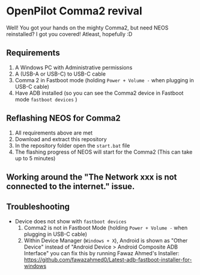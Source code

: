 OpenPilot Comma2 revival
======

Well! You got your hands on the mighty Comma2, but need NEOS reinstalled?
I got you covered! Atleast, hopefully :D

Requirements
------
1. A Windows PC with Administrative permissions
2. A (USB-A or USB-C) to USB-C cable
2. Comma 2 in Fastboot mode (holding `Power + Volume -` when plugging in USB-C cable)
3. Have ADB installed (so you can see the Comma2 device in Fastboot mode `fastboot devices` )


Reflashing NEOS for Comma2
------
1. All requirements above are met
2. Download and extract this repository
3. In the repository folder open the `start.bat` file
4. The flashing progress of NEOS will start for the Comma2 (This can take up to 5 minutes)

Working around the "The Network xxx is not connected to the internet." issue.
------

Troubleshooting
------
- Device does not show with `fastboot devices`
    1. Comma2 is not in Fastboot Mode (holding `Power + Volume -` when plugging in USB-C cable)
    2. Within Device Manager (`Windows + X`), Android is shown as "Other Device" instead of "Android Device > Android Composite ADB Interface" you can fix this by running Fawaz Ahmed's Installer: https://github.com/fawazahmed0/Latest-adb-fastboot-installer-for-windows
